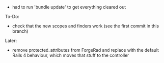 * had to run 'bundle update' to get everything cleared out

To-Do:

* check that the new scopes and finders work (see the first commit in this branch)

Later:

* remove protected_attributes from ForgeRad and replace with the default Rails 4 behaviour, which moves
  that stuff to the controller

